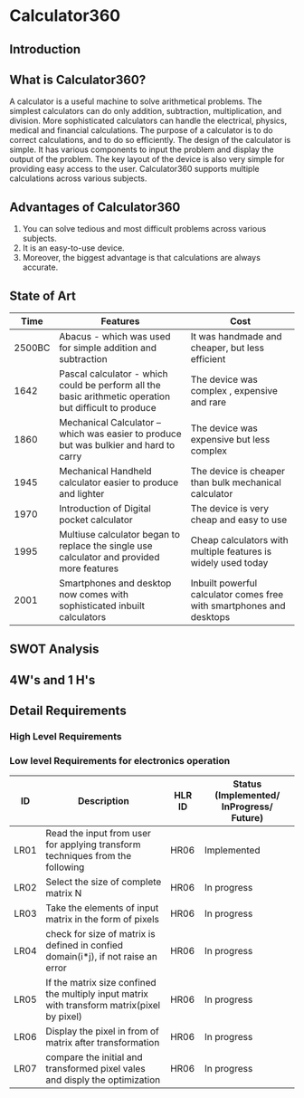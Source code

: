 # Calculator360

## Introduction
## What is Calculator360?
A calculator is a useful machine to solve arithmetical problems. The simplest calculators can do only addition, subtraction, multiplication, and division. More sophisticated calculators can handle the electrical, physics, medical and financial calculations. The purpose of a calculator is to do correct calculations, and to do so efficiently. The design of the calculator is simple. It has various components to input the problem and display the output of the problem. The key layout of the device is also very simple for providing easy access to the user. Calculator360 supports multiple calculations across various subjects.
## Advantages of Calculator360
1. You can solve tedious and most difficult problems across various subjects.
2. It is an easy-to-use device.
3. Moreover, the biggest advantage is that calculations are always accurate.




## State of Art
|   Time        |   Features |      Cost   |
| ---------------|------------|-------------|
|  2500BC       | Abacus - which was used for simple addition and subtraction|It was handmade and cheaper, but less efficient  |                                       
|  1642         | Pascal calculator - which could be perform all the basic arithmetic operation but difficult to produce | The device was complex , expensive and rare |
|  1860         | Mechanical Calculator – which was easier to produce but was bulkier and hard to carry | The device was expensive but less complex |
|  1945         | Mechanical Handheld calculator easier to produce and lighter  | The device is cheaper than bulk mechanical calculator|
|  1970         |  Introduction of Digital pocket calculator  | The device is very cheap and easy to use|
|  1995         | Multiuse calculator began to replace the single use calculator and provided more features | Cheap calculators with multiple features is widely used today|
|  2001         | Smartphones and desktop now comes with sophisticated inbuilt calculators |  Inbuilt powerful calculator comes free with smartphones and desktops |

## SWOT Analysis

## 4W's and 1 H's

## Detail Requirements

### High Level Requirements

### Low level Requirements for electronics operation

| ID     | Description                                                                                          | HLR ID     | Status (Implemented/ InProgress/ Future) |
| ------ | ---------------------------------------------------------------------------------------------------- | ---------- | ---------------------------------------- |
| LR01   | Read the input from user for applying transform techniques from the following                        | HR06       |        Implemented                              |
| LR02   | Select the size of complete matrix N                                                                 | HR06       |        In progress                              |
| LR03   | Take the elements of input matrix in the form of pixels                                              | HR06       |        In progress                              |
| LR04   | check for size of matrix is defined in confied domain(i*j), if not raise an error                    | HR06       |        In progress                              |
| LR05   | If the matrix size confined the multiply input matrix with transform matrix(pixel by pixel)          | HR06       |        In progress                              |
| LR06   | Display the pixel in from of matrix after transformation                                             | HR06       |        In progress                              |
| LR07   | compare the initial and transformed pixel vales and disply the optimization                          | HR06       |        In progress                              | 
